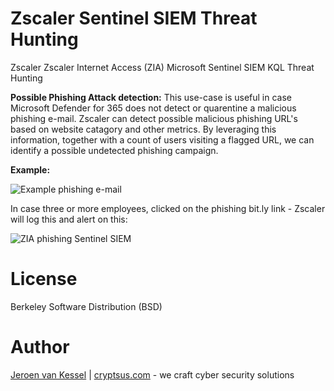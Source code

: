 # Zscaler Sentinel SIEM Threat Hunting
Zscaler Zscaler Internet Access (ZIA) Microsoft Sentinel SIEM KQL Threat Hunting

**Possible Phishing Attack detection:**
This use-case is useful in case Microsoft Defender for 365 does not detect or quarentine a malicious phishing e-mail. Zscaler can detect possible malicious phishing URL's based on website catagory and other metrics. By leveraging this information, together with a count of users visiting a flagged URL, we can identify a possible undetected phishing campaign. 

**Example:**

![Example phishing e-mail](https://github.com/krabelize/zscaler-sentinel-siem/blob/main/phishing-mail.png)

In case three or more employees, clicked on the phishing bit.ly link - Zscaler will log this and alert on this:

![ZIA phishing Sentinel SIEM](https://github.com/krabelize/zscaler-sentinel-siem/blob/main/zscaler-phishing-siem.jpeg)

# License
Berkeley Software Distribution (BSD)

# Author
[Jeroen van Kessel](https://twitter.com/jeroenvkessel) | [cryptsus.com](https://cryptsus.com) - we craft cyber security solutions
